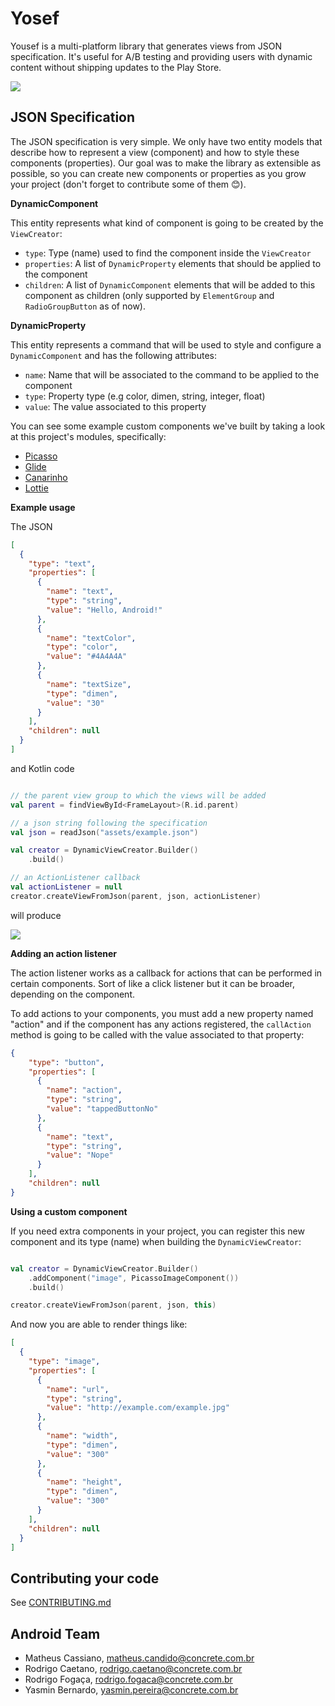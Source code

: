 Yosef
===================

Yousef is a multi-platform library that generates views from JSON specification.
It's useful for A/B testing and providing users with dynamic content without shipping updates to the Play Store.


![](art/artboard.png)

JSON Specification
-------------------------------

The JSON specification is very simple. We only have two entity models that describe how to represent a view (component) 
and how to style these components (properties). Our goal was to make the library as extensible as possible,
so you can create new components or properties as you grow your project (don't forget to contribute some of them 😊).

**DynamicComponent**

This entity represents what kind of component is going to be created by the `ViewCreator`:

* `type`: Type (name) used to find the component inside the `ViewCreator`
* `properties`: A list of `DynamicProperty` elements that should be applied to the component
* `children`: A list of `DynamicComponent` elements that will be added to this component as children (only supported by `ElementGroup` and `RadioGroupButton` as of now).

**DynamicProperty**

This entity represents a command that will be used to style and configure a `DynamicComponent` and has the following attributes:

* `name`: Name that will be associated to the command to be applied to the component
* `type`: Property type (e.g color, dimen, string, integer, float)
* `value`: The value associated to this property

You can see some example custom components we've built by taking a look at this project's modules,
specifically:

- [Picasso][1]
- [Glide][2]
- [Canarinho][3]
- [Lottie][4]


**Example usage**

The JSON

```json
[
  {
    "type": "text",
    "properties": [
      {
        "name": "text",
        "type": "string",
        "value": "Hello, Android!"
      },
      {
        "name": "textColor",
        "type": "color",
        "value": "#4A4A4A"
      },
      {
        "name": "textSize",
        "type": "dimen",
        "value": "30"
      }
    ],
    "children": null
  }
]
```

and Kotlin code

```kotlin

// the parent view group to which the views will be added
val parent = findViewById<FrameLayout>(R.id.parent)

// a json string following the specification
val json = readJson("assets/example.json")

val creator = DynamicViewCreator.Builder()
    .build()

// an ActionListener callback
val actionListener = null
creator.createViewFromJson(parent, json, actionListener)
```

will produce

![](art/screenshot_example.png)


**Adding an action listener**

The action listener works as a callback for actions that can be performed in certain components.
Sort of like a click listener but it can be broader, depending on the component.

To add actions to your components, you must add a new property named "action" and if the component
has any actions registered, the `callAction` method is going to be called with the value associated 
to that property:

```json
{
    "type": "button",
    "properties": [
      {
        "name": "action",
        "type": "string",
        "value": "tappedButtonNo"
      },
      {
        "name": "text",
        "type": "string",
        "value": "Nope"
      }
    ],
    "children": null
}
```


**Using a custom component**

If you need extra components in your project, you can register this new component and its type (name) when building the `DynamicViewCreator`:

```kotlin

val creator = DynamicViewCreator.Builder()
    .addComponent("image", PicassoImageComponent())
    .build()

creator.createViewFromJson(parent, json, this)
```

And now you are able to render things like:

```json
[
  {
    "type": "image",
    "properties": [
      {
        "name": "url",
        "type": "string",
        "value": "http://example.com/example.jpg"
      },
      {
        "name": "width",
        "type": "dimen",
        "value": "300"
      },
      {
        "name": "height",
        "type": "dimen",
        "value": "300"
      }
    ],
    "children": null
  }
]
```

Contributing your code
-------------------------------

See [CONTRIBUTING.md][contributing]

Android Team
-------------------------------

* Matheus Cassiano, matheus.candido@concrete.com.br
* Rodrigo Caetano, rodrigo.caetano@concrete.com.br
* Rodrigo Fogaça, rodrigo.fogaca@concrete.com.br
* Yasmin Bernardo, yasmin.pereira@concrete.com.br

[1]: picasso
[2]: glide
[3]: canarinho
[4]: lottie
[contributing]: CONTRIBUTING.md
